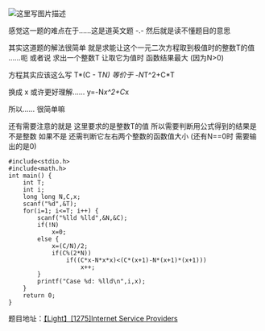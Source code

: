 ![这里写图片描述](http://img.blog.csdn.net/20151226220822593)

感觉这一题的难点在于……这是道英文题
-.-
然后就是读不懂题目的意思

其实这道题的解法很简单
就是求能让这个一元二次方程取到极值时的整数T的值
……呃
或者说
求出一个整数T 让取它为值时 函数结果最大
(因为N>0)

方程其实应该这么写
T*(C - T*N)
等价于
-N*T^2+C*T

换成 x 或许更好理解……
y=-N*x^2+C*x

所以……
很简单嘛

还有需要注意的就是 这里要求的是整数T的值
所以需要判断用公式得到的结果是不是整数
如果不是
还需判断它左右两个整数的函数值大小
(还有N==0时 需要输出的是0)

```
#include<stdio.h>
#include<math.h>
int main() {
	int T;
	int i;
	long long N,C,x;
	scanf("%d",&T);
	for(i=1; i<=T; i++) {
		scanf("%lld %lld",&N,&C);
		if(!N)
			x=0;
		else {
			x=(C/N)/2;
			if(C%(2*N))
				if((C*x-N*x*x)<(C*(x+1)-N*(x+1)*(x+1)))
					x++;
		}
		printf("Case %d: %lld\n",i,x);
	}
	return 0;
}
```

题目地址：[【Light】[1275]Internet Service Providers](http://lightoj.com/volume_showproblem.php?problem=1275)